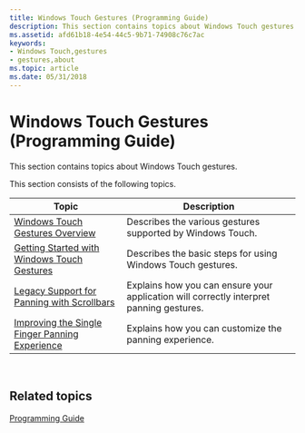 ```yaml
---
title: Windows Touch Gestures (Programming Guide)
description: This section contains topics about Windows Touch gestures.
ms.assetid: afd61b18-4e54-44c5-9b71-74908c76c7ac
keywords:
- Windows Touch,gestures
- gestures,about
ms.topic: article
ms.date: 05/31/2018
---
```


# Windows Touch Gestures (Programming Guide)

This section contains topics about Windows Touch gestures.

This section consists of the following topics.



| Topic                                                                                                | Description                                                                             |
|------------------------------------------------------------------------------------------------------|-----------------------------------------------------------------------------------------|
| [Windows Touch Gestures Overview](windows-touch-gestures-overview.md)                               | Describes the various gestures supported by Windows Touch.                              |
| [Getting Started with Windows Touch Gestures](getting-started-with-multi-touch-gestures.md)         | Describes the basic steps for using Windows Touch gestures.                             |
| [Legacy Support for Panning with Scrollbars](legacy-support-for-panning-with-scrollbars.md)         | Explains how you can ensure your application will correctly interpret panning gestures. |
| [Improving the Single Finger Panning Experience](improving-the-single-finger-panning-experience.md) | Explains how you can customize the panning experience.                                  |



 

## Related topics

<dl> <dt>

[Programming Guide](programming-guide.md)
</dt> </dl>

 

 




